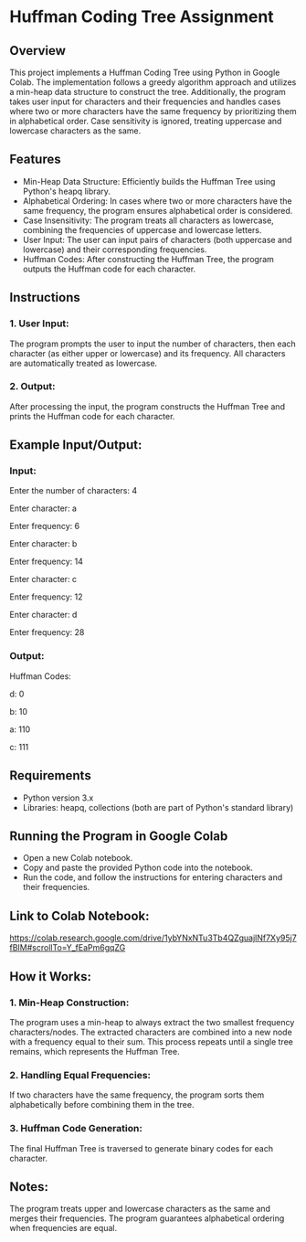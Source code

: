 # Huffman Coding Tree Assignment
## Overview
This project implements a Huffman Coding Tree using Python in Google Colab. The implementation follows a greedy algorithm approach and utilizes a min-heap data structure to construct the tree. Additionally, the program takes user input for characters and their frequencies and handles cases where two or more characters have the same frequency by prioritizing them in alphabetical order. Case sensitivity is ignored, treating uppercase and lowercase characters as the same.

## Features
* Min-Heap Data Structure: Efficiently builds the Huffman Tree using Python's heapq library.
* Alphabetical Ordering: In cases where two or more characters have the same frequency, the program ensures alphabetical order is considered.
* Case Insensitivity: The program treats all characters as lowercase, combining the frequencies of uppercase and lowercase letters.
* User Input: The user can input pairs of characters (both uppercase and lowercase) and their corresponding frequencies.
* Huffman Codes: After constructing the Huffman Tree, the program outputs the Huffman code for each character.
## Instructions
### 1. User Input:

The program prompts the user to input the number of characters, then each character (as either upper or lowercase) and its frequency.
All characters are automatically treated as lowercase.
### 2. Output:

After processing the input, the program constructs the Huffman Tree and prints the Huffman code for each character.

## Example Input/Output:

### Input:

Enter the number of characters: 4

Enter character: a

Enter frequency: 6

Enter character: b

Enter frequency: 14

Enter character: c

Enter frequency: 12

Enter character: d

Enter frequency: 28

### Output:

Huffman Codes:

d: 0

b: 10

a: 110

c: 111

## Requirements
* Python version 3.x
* Libraries: heapq, collections (both are part of Python's standard library)
  
## Running the Program in Google Colab
* Open a new Colab notebook.
* Copy and paste the provided Python code into the notebook.
* Run the code, and follow the instructions for entering characters and their frequencies.
  
## Link to Colab Notebook:
https://colab.research.google.com/drive/1ybYNxNTu3Tb4QZguajlNf7Xy95j7fBIM#scrollTo=Y_fEaPm6gqZG

## How it Works:
### 1. Min-Heap Construction:

The program uses a min-heap to always extract the two smallest frequency characters/nodes.
The extracted characters are combined into a new node with a frequency equal to their sum.
This process repeats until a single tree remains, which represents the Huffman Tree.
### 2. Handling Equal Frequencies:

If two characters have the same frequency, the program sorts them alphabetically before combining them in the tree.

### 3. Huffman Code Generation:

The final Huffman Tree is traversed to generate binary codes for each character.

## Notes:
The program treats upper and lowercase characters as the same and merges their frequencies.
The program guarantees alphabetical ordering when frequencies are equal.
